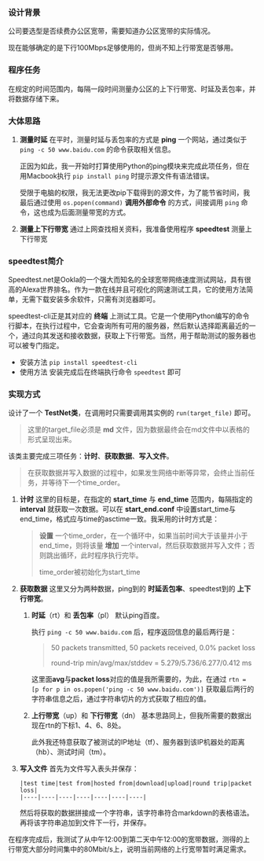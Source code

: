 ### 设计背景
公司要选型是否续费办公区宽带，需要知道办公区宽带的实际情况。

现在能够确定的是下行100Mbps足够使用的，但尚不知上行带宽是否够用。

### 程序任务
在规定的时间范围内，每隔一段时间测量办公区的上下行带宽、时延及丢包率，并将数据存储下来。

### 大体思路
1. **测量时延**
   在平时，测量时延与丢包率的方式是 **ping** 一个网站，通过类似于 `ping -c 50 www.baidu.com` 的命令获取相关信息。

   正因为如此，我一开始时打算使用Python的ping模块来完成此项任务，但在用Macbook执行 `pip install ping` 时提示源文件有语法错误。

   受限于电脑的权限，我无法更改pip下载得到的源文件，为了能节省时间，我最后通过使用 `os.popen(command)` **调用外部命令** 的方式，间接调用 `ping` 命令，这也成为后面测量带宽的方式。

2. **测量上下行带宽**
   通过上网查找相关资料，我准备使用程序 **speedtest** 测量上下行带宽

### speedtest简介
Speedtest.net是Ookla的一个强大而知名的全球宽带网络速度测试网站，具有很高的Alexa世界排名。作为一款在线并且可视化的网速测试工具，它的使用方法简单，无需下载安装多余软件，只需有浏览器即可。

speedtest-cli正是其对应的 **终端** 上测试工具。它是一个使用Python编写的命令行脚本，在执行过程中，它会查询所有可用的服务器，然后默认选择距离最近的一个，通过向其发送和接收数据，获取上下行带宽。当然，用于帮助测试的服务器也可以被专门指定。

* 安装方法
  `pip install speedtest-cli`
* 使用方法
  安装完成后在终端执行命令 `speedtest` 即可

### 实现方式
设计了一个 **TestNet类**，在调用时只需要调用其实例的 `run(target_file)` 即可。
> 这里的target_file必须是 **md** 文件，因为数据最终会在md文件中以表格的形式呈现出来。

该类主要完成三项任务：**计时**、**获取数据**、**写入文件**。
> 在获取数据并写入数据的过程中，如果发生网络中断等异常，会终止当前任务，并等待下一个time_order。

1. **计时**
   这里的目标是，在指定的 **start_time** 与 **end_time** 范围内，每隔指定的 **interval** 就获取一次数据。可以在 **start_end.conf** 中设置start_time与end_time，格式应与time的asctime一致。我采用的计时方式是：
   > **设置** 一个time_order，在一个循环中，如果当前时间大于该量并小于end_time，则将该量 **增加** 一个interval，然后获取数据并写入文件；否则跳出循环，此时程序执行完毕。
   > 
   > time_order被初始化为start_time

2. **获取数据**
   这里又分为两种数据，ping到的 **时延丢包率**、speedtest到的 **上下行带宽**。
   1. **时延**（rt）和 **丢包率**（pl）
      默认ping百度。

      执行 `ping -c 50 www.baidu.com` 后，程序返回信息的最后两行是：
      > 50 packets transmitted, 50 packets received, 0.0% packet loss
      >
      > round-trip min/avg/max/stddev = 5.279/5.736/6.277/0.412 ms

      这里面**avg**与**packet loss**对应的值是我所需要的，为此，在通过
      `rtn = [p for p in os.popen('ping -c 50 www.baidu.com')]`
      获取最后两行的字符串信息之后，通过字符串切片的方式获取了相应的值。

   2. **上行带宽**（up）和 **下行带宽**（dn）
      基本思路同上，但我所需要的数据出现在rtn的下标1、4、6、8处。

      此外我还特意获取了被测试的IP地址（tf）、服务器到该IP机器处的距离（hb）、测试时间（tm）。
3. **写入文件**
   首先为文件写入表头并保存：
   ```
   |test time|test from|hosted from|download|upload|round trip|packet loss|
   |----|----|----|----|----|----|----|
   ```
   然后将获取的数据拼接成一个字符串，该字符串符合markdown的表格语法。再将该字符串追加到文件下一行，并保存。

在程序完成后，我测试了从中午12:00到第二天中午12:00的宽带数据，测得的上行带宽大部分时间集中的80Mbit/s上，说明当前网络的上行宽带暂时满足需求。
